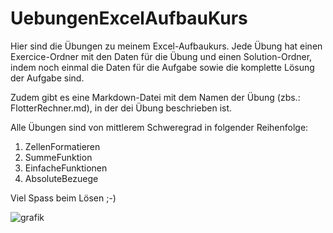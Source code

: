 # UebungenExcelAufbauKurs


Hier sind die Übungen zu meinem Excel-Aufbaukurs. Jede Übung hat einen Exercice-Ordner mit den Daten für die Übung und einen Solution-Ordner, indem noch einmal die Daten für die Aufgabe sowie die komplette Lösung der Aufgabe sind. 

Zudem gibt es eine Markdown-Datei mit dem Namen der Übung (zbs.: FlotterRechner.md), in der dei Übung beschrieben ist.

Alle Übungen sind von mittlerem Schweregrad in folgender Reihenfolge:

1)  ZellenFormatieren
2)  SummeFunktion
3)  EinfacheFunktionen
4)  AbsoluteBezuege


Viel Spass beim Lösen ;-) 

![grafik](https://user-images.githubusercontent.com/81701826/231853509-93e495f6-60b0-49bb-a17a-730542fa370e.png)

